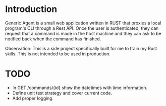 # Introduction

Generic Agent is a small web application written in RUST that proxies a local program's CLI through a Rest API. Once the user is authenticated, they can request that a command is made in the host machine and they can ask to be notified back when the command has finished.

Observation: This is a side project specifically built for me to train my Rust skills. This is not intended to be used in production.

# TODO

* In GET /commands/{id} show the datetimes with time information.
* Define unit test strategy and cover current code.
* Add proper logging.